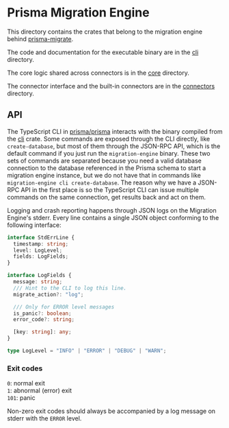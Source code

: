 # Prisma Migration Engine

This directory contains the crates that belong to the migration engine behind
[prisma-migrate](https://www.prisma.io/docs/concepts/components/prisma-migrate).

The code and documentation for the executable binary are in the [cli](./cli)
directory.

The core logic shared across connectors is in the [core](./core) directory.

The connector interface and the built-in connectors are in the
[connectors](./connectors) directory.

## API

The TypeScript CLI in [prisma/prisma](https://github.com/prisma/prisma)
interacts with the binary compiled from the [cli](./cli) crate. Some commands
are exposed through the CLI directly, like `create-database`, but most of them
through the JSON-RPC API, which is the default command if you just run the
`migration-engine` binary. These two sets of commands are separated because you
need a valid database connection to the database referenced in the Prisma schema
to start a migration engine instance, but we do not have that in commands like
`migration-engine cli create-database`. The reason why we have a JSON-RPC API in
the first place is so the TypeScript CLI can issue multiple commands on the same
connection, get results back and act on them.

Logging and crash reporting happens through JSON logs on the Migration Engine's
stderr. Every line contains a single JSON object conforming to the following
interface:

```typescript
interface StdErrLine {
  timestamp: string;
  level: LogLevel;
  fields: LogFields;
}

interface LogFields {
  message: string;
  /// Hint to the CLI to log this line.
  migrate_action?: "log";

  /// Only for ERROR level messages
  is_panic?: boolean;
  error_code?: string;

  [key: string]: any;
}

type LogLevel = "INFO" | "ERROR" | "DEBUG" | "WARN";
```

### Exit codes

`0`: normal exit\
`1`: abnormal (error) exit\
`101`: panic

Non-zero exit codes should always be accompanied by a log message on stderr with
the `ERROR` level.
